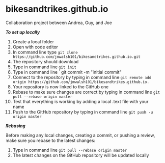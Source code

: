 # bikesandtrikes.github.io
Collaboration project between Andrea, Guy, and Joe

***To set up locally***

1. Create a local folder
2. Open with code editor
3. In command line type `git clone https://github.com/jmwalsh101/bikesandtrikes.github.io.git`
4. The repository should download
5. Type in command line `git init`
6. Type in command line ` git commit -m "initial commit"
6. Connect to the repository by typing in command line `git remote add origin https://github.com/jmwalsh101/bikesandtrikes.github.io.`
7. Your repository is now linked to the GitHub one
8. Rebase to make sure changes are correct by typing in command line `git pull --rebase origin master`
9. Test that everything is working by adding a local .text file with your name
10. Push to the GitHub repository by typing in command line `git push -u origin master`

***Rebasing***

Before making any local changes, creating a commit, or pushing a review, make sure you rebase to the latest changes:

1. Type in command line `git pull --rebase origin master`
2. The latest changes on the GitHub repository will be updated locally

